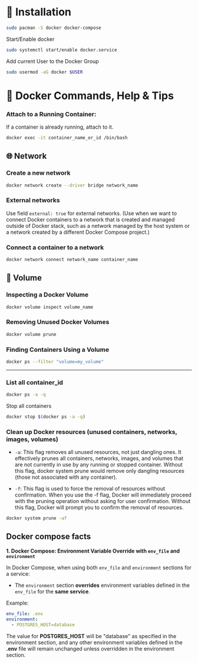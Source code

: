 # 🚀 Installation

```sh
sudo pacman -S docker docker-compose
```

Start/Enable docker
```sh
sudo systemctl start/enable docker.service
```

Add current User to the Docker Group
```sh
sudo usermod -aG docker $USER
```

# 🐳 Docker Commands, Help & Tips

### Attach to a Running Container:
If a container is already running, attach to it.

```sh
docker exec -it container_name_or_id /bin/bash
```

## 🌐 Network

### Create a new network

```sh
docker network create --driver bridge network_name
```

### External networks

Use field `external: true` for external networks. (Use when we want to connect Docker containers to a network that is created and managed outside of Docker stack, such as a network managed by the host system or a network created by a different Docker Compose project.)

### Connect a container to a network

```sh
docker network connect network_name container_name
```

## 📁 Volume

### Inspecting a Docker Volume

```sh
docker volume inspect volume_name
```

### Removing Unused Docker Volumes

```sh
docker volume prune
```

### Finding Containers Using a Volume

```sh
docker ps --filter "volume=my_volume"
```

------------------

### List all container_id

```sh
docker ps -a -q
```

Stop all containers
```sh
docker stop $(docker ps -a -q)
```

### Clean up Docker resources (unused containers, networks, images, volumes)

- `-a`: This flag removes all unused resources, not just dangling ones. It effectively prunes all containers, networks, images, and volumes that are not currently in use by any running or stopped container. Without this flag, docker system prune would remove only dangling resources (those not associated with any container).

- `-f`: This flag is used to force the removal of resources without confirmation. When you use the -f flag, Docker will immediately proceed with the pruning operation without asking for user confirmation. Without this flag, Docker will prompt you to confirm the removal of resources.

```sh
docker system prune -af
```

## Docker compose facts

**1. Docker Compose: Environment Variable Override with `env_file` and `environment`**

In Docker Compose, when using both `env_file` and `environment` sections for a service:

- The `environment` section **overrides** environment variables defined in the `env_file` for the **same service**.

Example:

```yaml
env_file: .env
environment:
  - POSTGRES_HOST=database
```

The value for **POSTGRES_HOST** will be "database" as specified in the environment section, and any other environment variables defined in the **.env** file will remain unchanged unless overridden in the environment section.
